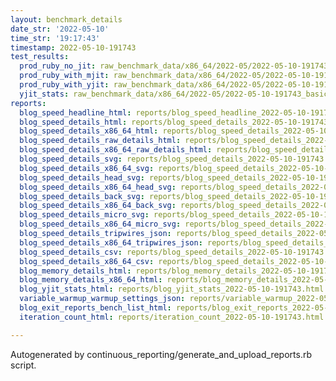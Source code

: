 ```yaml
---
layout: benchmark_details
date_str: '2022-05-10'
time_str: '19:17:43'
timestamp: 2022-05-10-191743
test_results:
  prod_ruby_no_jit: raw_benchmark_data/x86_64/2022-05/2022-05-10-191743_basic_benchmark_prod_ruby_no_jit.json
  prod_ruby_with_mjit: raw_benchmark_data/x86_64/2022-05/2022-05-10-191743_basic_benchmark_prod_ruby_with_mjit.json
  prod_ruby_with_yjit: raw_benchmark_data/x86_64/2022-05/2022-05-10-191743_basic_benchmark_prod_ruby_with_yjit.json
  yjit_stats: raw_benchmark_data/x86_64/2022-05/2022-05-10-191743_basic_benchmark_yjit_stats.json
reports:
  blog_speed_headline_html: reports/blog_speed_headline_2022-05-10-191743.html
  blog_speed_details_html: reports/blog_speed_details_2022-05-10-191743.html
  blog_speed_details_x86_64_html: reports/blog_speed_details_2022-05-10-191743.x86_64.html
  blog_speed_details_raw_details_html: reports/blog_speed_details_2022-05-10-191743.raw_details.html
  blog_speed_details_x86_64_raw_details_html: reports/blog_speed_details_2022-05-10-191743.x86_64.raw_details.html
  blog_speed_details_svg: reports/blog_speed_details_2022-05-10-191743.svg
  blog_speed_details_x86_64_svg: reports/blog_speed_details_2022-05-10-191743.x86_64.svg
  blog_speed_details_head_svg: reports/blog_speed_details_2022-05-10-191743.head.svg
  blog_speed_details_x86_64_head_svg: reports/blog_speed_details_2022-05-10-191743.x86_64.head.svg
  blog_speed_details_back_svg: reports/blog_speed_details_2022-05-10-191743.back.svg
  blog_speed_details_x86_64_back_svg: reports/blog_speed_details_2022-05-10-191743.x86_64.back.svg
  blog_speed_details_micro_svg: reports/blog_speed_details_2022-05-10-191743.micro.svg
  blog_speed_details_x86_64_micro_svg: reports/blog_speed_details_2022-05-10-191743.x86_64.micro.svg
  blog_speed_details_tripwires_json: reports/blog_speed_details_2022-05-10-191743.tripwires.json
  blog_speed_details_x86_64_tripwires_json: reports/blog_speed_details_2022-05-10-191743.x86_64.tripwires.json
  blog_speed_details_csv: reports/blog_speed_details_2022-05-10-191743.csv
  blog_speed_details_x86_64_csv: reports/blog_speed_details_2022-05-10-191743.x86_64.csv
  blog_memory_details_html: reports/blog_memory_details_2022-05-10-191743.html
  blog_memory_details_x86_64_html: reports/blog_memory_details_2022-05-10-191743.x86_64.html
  blog_yjit_stats_html: reports/blog_yjit_stats_2022-05-10-191743.html
  variable_warmup_warmup_settings_json: reports/variable_warmup_2022-05-10-191743.warmup_settings.json
  blog_exit_reports_bench_list_html: reports/blog_exit_reports_2022-05-10-191743.bench_list.html
  iteration_count_html: reports/iteration_count_2022-05-10-191743.html

---
```

Autogenerated by continuous_reporting/generate_and_upload_reports.rb script.
